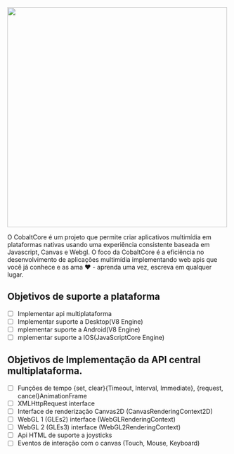 <img src="https://raw.githubusercontent.com/luciancaetano/colbalt-core/master/logo.png" width="500">

O CobaltCore é um projeto que permite criar aplicativos multimídia em plataformas nativas usando uma experiência consistente baseada em Javascript, Canvas e Webgl. O foco da CobaltCore é a eficiência no desenvolvimento de aplicações multimídia implementando web apis que você já conhece e as ama ❤ - aprenda uma vez, escreva em qualquer lugar.

Objetivos de suporte a plataforma
---
- [ ] Implementar api multiplataforma
- [ ] Implementar suporte a Desktop(V8 Engine)
- [ ] mplementar suporte a Android(V8 Engine)
- [ ] mplementar suporte a IOS(JavaScriptCore Engine)

Objetivos de Implementação da API central multiplataforma.
---
- [ ] Funções de tempo {set, clear}{Timeout, Interval, Immediate}, {request, cancel}AnimationFrame
- [ ] XMLHttpRequest interface
- [ ] Interface de renderização Canvas2D (CanvasRenderingContext2D)
- [ ] WebGL 1 (GLEs2) interface (WebGLRenderingContext)
- [ ] WebGL 2 (GLEs3) interface (WebGL2RenderingContext)
- [ ] Api HTML de suporte a joysticks
- [ ] Eventos de interação com o canvas (Touch, Mouse, Keyboard)
